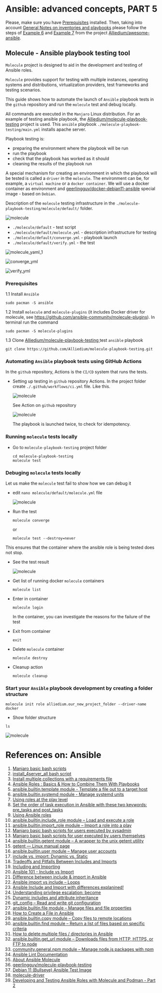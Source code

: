 # Ansible: advanced concepts, PART 5 ##

Please, make sure you have [Prerequisites](https://github.com/Alliedium/awesome-ansible/tree/main/README.md#prerequisites) installed.
Then, taking into account [General Notes on inventories and playbooks](https://github.com/Alliedium/awesome-ansible#2-general-notes-on-creating-your-own-custom-inventory-and-playbooks)
please follow the steps of [Example 6](https://github.com/Alliedium/awesome-ansible/blob/main/06-custom-roles) and [Example 7](https://github.com/Alliedium/awesome-ansible/blob/main/07-include-vs-import)
from the project [Alliedium/awesome-ansible](https://github.com/Alliedium/awesome-ansible/).

## Molecule - Ansible playbook testing tool

`Molecule` project is designed to aid in the development and testing of Ansible roles.

`Molecule` provides support for testing with multiple instances, operating systems and distributions, virtualization providers, test frameworks and testing scenarios.

This guide shows how to automate the launch of `Ansible` playbook tests in the  `github` repository and run the `molecule` test and debug locally.

All commands are executed in the `Manjaro` Linux distribution. For an example of testing ansible playbook, the [Alliedium/molecule-playbook-testing](https://github.com/Alliedium/molecule-playbook-testing) project is used. This `ansible` playbook `./molecule-playbook-testing/main.yml` installs apache server.

Playbook testing is:
  - preparing the environment where the playbook will be run
  - run the playbook
  - check that the playbook has worked as it should
  - cleaning the results of the playbook run
  
A special mechanism for creating an environment in which the playbook will be tested is called a `driver` in the `molecule`. The environment can be, for example, a `virtual machine` or a `docker container`. We will use a docker container as environment and [geerlingguy/docker-debian11-ansible](https://github.com/geerlingguy/docker-debian11-ansible/blob/master/Dockerfile) special image - based on `Debian`.

Description of the `molecule` testing infrastructure in the `./molecule-playbook-testing/molecule/default/` folder.

  ![molecule](./images/Default_ls.png)
    
  - `./molecule/default` - test script
  - `./molecule/default/molecule.yml` - description infrastructure for testing
  - `./molecule/default/converge.yml` - playbook launch
  - `./molecule/default/verify.yml` - the test

  
  ![molecule_yaml_1](./images/molecule_yaml_1.png)

  ![converge_yml](./images/converge_yml.png)

  ![verify_yml](./images/verify_yml.png)

### Prerequisites


  1.1 Install `Ansible`

  ```
  sudo pacman -S ansible
  ```

  1.2 Install `molecule` and `molecule-plugins` (it includes Docker driver for molecule, see https://github.com/ansible-community/molecule-plugins). In terminal run the command

  ```
  sudo pacman -S molecule-plugins
  ```

  1.3 Clone [ Alliedium/molecule-playbook-testing ](https://github.com/Alliedium/molecule-playbook-testing) test `ansible` playbook

  ```
  git clone https://github.com/Alliedium/molecule-playbook-testing.git
  ```

### Automating `Ansible` playbook tests using GitHub Actions
  
  In the `github` repository, Actions is the `CI/CD` system that runs the tests.

   - Setting up testing in `github` repository Actions.
      In the project folder create `./.github/workflows/ci.yml` file. Like this.

      ![molecule](./images/ci_yml_1.png)

      See Action on `github` repository

      ![molecule](./images/Actions.png)

      The playbook is launched twice, to check for idempotency.

### Running `molecule` tests locally
     
   - Go to `molecule-playbook-testing` project folder
      
      ```
      cd molecule-playbook-testing
      molecule test
      ```

### Debuging `molecule` tests locally
Let us make the `molecule` test fail to show how we can debug it
   - edit `nano molecule/default/molecule.yml` file
   
      ![molecule](./images/molecule_yaml.png)

   - Run the test
      
      ```
      molecule converge
      ```
    
      or

      ```
      molecule test --destroy=never
      ```
   
   This ensures that the container where the ansible role is being tested does not stop.

   - See the test result

      ![molecule](./images/Fail_result.png)

   - Get list of running docker `molecule` containers

       ```
       molecule list
       ```

   - Enter in container
  
       ```
       molecule login
       ```

       In the container, you can investigate the reasons for the failure of the test

   - Exit from container

        ```
        exit
        ```

   - Delete `molecule` container

        ```
        molecule destroy
        ```

   - Cleanup action

        ```
        molecule cleanup
        ```
     
### Start your `Ansible` playbook development by creating a folder structure

  ```
  molecule init role alliedium.our_new_project_folder --driver-name docker
  ```

  - Show folder structure
  
  ```
  ls
  ```

  ![molecule](./images/folder_structure.png)      


# References on: Ansible #

1. [Manjaro basic bash scripts](https://github.com/Alliedium/awesome-linux-config/blob/master/manjaro/basic/)
2. [install_4server_all bash script](https://github.com/Alliedium/awesome-linux-config/blob/master/manjaro/basic/install_4server_all.sh)
3. [Install multiple collections with a requirements file](https://docs.ansible.com/ansible/latest/galaxy/user_guide.html#install-multiple-collections-with-a-requirements-file)
4. [Ansible Roles : Basics & How to Combine Them With Playbooks](https://spacelift.io/blog/ansible-roles)
5. [ansible.builtin.template module - Template a file out to a target host](https://docs.ansible.com/ansible/latest/collections/ansible/builtin/template_module.html)
6. [ansible.builtin.systemd module - Manage systemd units](https://docs.ansible.com/ansible/latest/collections/ansible/builtin/systemd_module.html)
7. [Using roles at the play level](https://docs.ansible.com/ansible/latest/playbook_guide/playbooks_reuse_roles.html#using-roles-at-the-play-level)
8. [Set the order of task execution in Ansible with these two keywords: pre_tasks and post_tasks](https://www.redhat.com/sysadmin/ansible-pretasks-posttasks)
9. [Using Ansible roles](https://docs.ansible.com/ansible/latest/playbook_guide/playbooks_reuse_roles.html#using-roles)
10. [ansible.builtin.include_role module – Load and execute a role](https://docs.ansible.com/ansible/latest/collections/ansible/builtin/include_role_module.html)
11. [ansible.builtin.import_role module – Import a role into a play](https://docs.ansible.com/ansible/latest/collections/ansible/builtin/import_role_module.html)
12. [Manjaro basic bash scripts for users executed by sysadmin](https://github.com/Alliedium/awesome-linux-config/tree/master/manjaro/basic/sysadmin)
13. [Manjaro basic bash scripts for user executed by users themselves](https://github.com/Alliedium/awesome-linux-config/tree/master/manjaro/basic/user)
14. [ansible.builtin.getent module – A wrapper to the unix getent utility](https://docs.ansible.com/ansible/latest/collections/ansible/builtin/getent_module.html)
15. [getent — Linux manual page](https://man7.org/linux/man-pages/man1/getent.1.html)
16. [ansible.builtin.user module – Manage user accounts](https://docs.ansible.com/ansible/latest/collections/ansible/builtin/user_module.html)
17. [include vs. import: Dynamic vs. Static](https://docs.ansible.com/ansible/2.9/user_guide/playbooks_reuse.html#dynamic-vs-static)
18. [Tradeoffs and Pitfalls Between Includes and Imports](https://docs.ansible.com/ansible/2.9/user_guide/playbooks_reuse.html#tradeoffs-and-pitfalls-between-includes-and-imports)
19. [Including and Importing](https://docs.ansible.com/ansible/2.9/user_guide/playbooks_reuse_includes.html)
20. [Ansible 101 - Include vs Import](https://www.ansiblejunky.com/blog/ansible-101-include-vs-import/)
21. [Difference between include & import in Ansible](https://heshandharmasena.medium.com/different-between-include-import-in-ansible-576629795516)
22. [Ansible import vs include – Loops](https://chewonice.com/2022/01/18/ansible-import-vs-include-loops/)
23. [Ansible Include and Import with differences explanined!](https://www.devopsschool.com/blog/ansible-include-and-import-with-differences-explanined/)
24. [Understanding privilege escalation: become](https://docs.ansible.com/ansible/latest/playbook_guide/playbooks_privilege_escalation.html)
25. [Dynamic includes and attribute inheritance](https://docs.ansible.com/ansible/latest/porting_guides/porting_guide_2.5.html#dynamic-includes-and-attribute-inheritance)
26. [git_config – Read and write git configuration](https://docs.ansible.com/ansible/2.9/modules/git_config_module.html)
27. [ansible.builtin.file module – Manage files and file properties](https://docs.ansible.com/ansible/latest/collections/ansible/builtin/file_module.html)
28. [How to Create a File in Ansible](https://phoenixnap.com/kb/ansible-create-file)
29. [ansible.builtin.copy module – Copy files to remote locations](https://docs.ansible.com/ansible/latest/collections/ansible/builtin/copy_module.html)
30. [ansible.builtin.find module – Return a list of files based on specific criteria](https://docs.ansible.com/ansible/latest/collections/ansible/builtin/find_module.html)
31. [How to delete multiple files / directories in Ansible](https://www.mydailytutorials.com/ansible-delete-multiple-files-directories-ansible/)
32. [ansible.builtin.get_url module – Downloads files from HTTP, HTTPS, or FTP to node](https://docs.ansible.com/ansible/latest/collections/ansible/builtin/get_url_module.html)
33. [community.general.npm module – Manage node.js packages with npm](https://docs.ansible.com/ansible/latest/collections/community/general/npm_module.html)
34. [Ansible Lint Documentation](https://ansible-lint.readthedocs.io/)
35. [About Ansible Molecule](https://molecule.readthedocs.io/en/latest/)
36. [geerlingguy/molecule-playbook-testing](https://github.com/geerlingguy/molecule-playbook-testing)
37. [Debian 11 (Bullseye) Ansible Test Image](https://github.com/geerlingguy/docker-debian11-ansible)
38. [molecule-driver](https://github.com/topics/molecule-driver)
39. [Developing and Testing Ansible Roles with Molecule and Podman - Part 2](https://www.ansible.com/blog/developing-and-testing-ansible-roles-with-molecule-and-podman-part-2)
